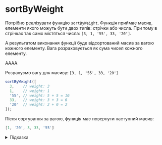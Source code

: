 # sortByWeight

Потрібно реалізувати функцію `sortByWeight`.
Функція приймає масив, елементи якого можуть бути двох типів: стрічки або числа.
При тому в стрічках так само містяться числа: `[3, 1, '55', 33, '20']`.

А результатом виконання функції буде відсортований масив за вагою кожного елементу.
Вага розраховується як сума чисел кожного елементу.

AAAA

Розрахуємо вагу для масиву: `[3, 1, '55', 33, '20']`

```js
sortByWeight([ 
  3,    // weight: 3 
  1,    // weight: 1
  '55', // weight: 5 + 5 = 10
  33,   // weight: 3 + 3 = 6
  '20'  // weight: 2 + 0 = 2
]);
```

Після сортування за вагою, функція має повернути наступний масив:

```js
[1, '20', 3, 33, '55']
```

<details>
  <summary>Підказка</summary>
  
---
Зверніть увагу на вбудований метод масиву [sort](https://developer.mozilla.org/en-US/docs/Web/JavaScript/Reference/Global_Objects/Array/sort?retiredLocale=uk).  

В залежності від того що поверне функція, назвемо її `compare`:

```js
[1, '20', 3, 33, '55'].sort((a, b) => compare(a, b));
```

відбудеться сортування елементів за принципом:

* Якщо результат виконання `compare(a, b) > 0`, тоді ставимо `b` перед `a`
* Якщо результат виконання `compare(a, b) < 0`, тоді ставимо `a` перед `b`
* Якщо результат виконання `compare(a, b) === 0`, перестановку не виконуємо

Алгоритм виконання задачі:

* переводимо кожен елемент масиву до стрічки, це можна зробити, скориставшись методом `toString`
* перетворюємо кожен елемент на масив, методом `split`
* отримуємо суму чисел (вагу) в середині кожного елементу
* в методі `compare` порівнюємо вагу аргументу `a` з вагою аргументу `b`

</details>
